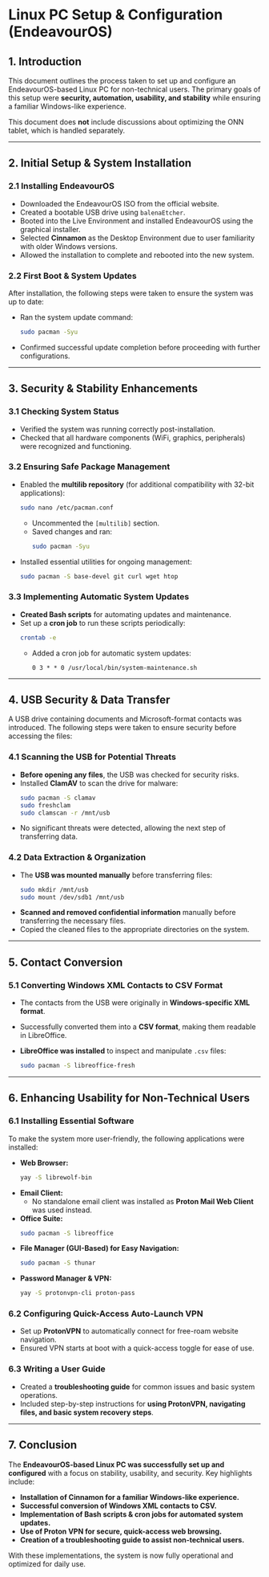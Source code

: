 # Linux PC Setup & Configuration (EndeavourOS)

## **1. Introduction**
This document outlines the process taken to set up and configure an EndeavourOS-based Linux PC for non-technical users. The primary goals of this setup were **security, automation, usability, and stability** while ensuring a familiar Windows-like experience.

This document does **not** include discussions about optimizing the ONN tablet, which is handled separately.

---

## **2. Initial Setup & System Installation**
### **2.1 Installing EndeavourOS**
- Downloaded the EndeavourOS ISO from the official website.
- Created a bootable USB drive using `balenaEtcher`.
- Booted into the Live Environment and installed EndeavourOS using the graphical installer.
- Selected **Cinnamon** as the Desktop Environment due to user familiarity with older Windows versions.
- Allowed the installation to complete and rebooted into the new system.

### **2.2 First Boot & System Updates**
After installation, the following steps were taken to ensure the system was up to date:
- Ran the system update command:
  ```bash
  sudo pacman -Syu
  ```
- Confirmed successful update completion before proceeding with further configurations.

---

## **3. Security & Stability Enhancements**
### **3.1 Checking System Status**
- Verified the system was running correctly post-installation.
- Checked that all hardware components (WiFi, graphics, peripherals) were recognized and functioning.

### **3.2 Ensuring Safe Package Management**
- Enabled the **multilib repository** (for additional compatibility with 32-bit applications):
  ```bash
  sudo nano /etc/pacman.conf
  ```
  - Uncommented the `[multilib]` section.
  - Saved changes and ran:
    ```bash
    sudo pacman -Syu
    ```

- Installed essential utilities for ongoing management:
  ```bash
  sudo pacman -S base-devel git curl wget htop
  ```

### **3.3 Implementing Automatic System Updates**
- **Created Bash scripts** for automating updates and maintenance.
- Set up a **cron job** to run these scripts periodically:
  ```bash
  crontab -e
  ```
  - Added a cron job for automatic system updates:
    ```
    0 3 * * 0 /usr/local/bin/system-maintenance.sh
    ```

---

## **4. USB Security & Data Transfer**
A USB drive containing documents and Microsoft-format contacts was introduced. The following steps were taken to ensure security before accessing the files:

### **4.1 Scanning the USB for Potential Threats**
- **Before opening any files**, the USB was checked for security risks.
- Installed **ClamAV** to scan the drive for malware:
  ```bash
  sudo pacman -S clamav
  sudo freshclam
  sudo clamscan -r /mnt/usb
  ```
- No significant threats were detected, allowing the next step of transferring data.

### **4.2 Data Extraction & Organization**
- The **USB was mounted manually** before transferring files:
  ```bash
  sudo mkdir /mnt/usb
  sudo mount /dev/sdb1 /mnt/usb
  ```
- **Scanned and removed confidential information** manually before transferring the necessary files.
- Copied the cleaned files to the appropriate directories on the system.

---

## **5. Contact Conversion**
### **5.1 Converting Windows XML Contacts to CSV Format**
- The contacts from the USB were originally in **Windows-specific XML format**.
- Successfully converted them into a **CSV format**, making them readable in LibreOffice.

- **LibreOffice was installed** to inspect and manipulate `.csv` files:
  ```bash
  sudo pacman -S libreoffice-fresh
  ```

---

## **6. Enhancing Usability for Non-Technical Users**
### **6.1 Installing Essential Software**
To make the system more user-friendly, the following applications were installed:
- **Web Browser:**
  ```bash
  yay -S librewolf-bin
  ```
- **Email Client:**
  - No standalone email client was installed as **Proton Mail Web Client** was used instead.
- **Office Suite:**
  ```bash
  sudo pacman -S libreoffice
  ```
- **File Manager (GUI-Based) for Easy Navigation:**
  ```bash
  sudo pacman -S thunar
  ```
- **Password Manager & VPN:**
  ```bash
  yay -S protonvpn-cli proton-pass
  ```

### **6.2 Configuring Quick-Access Auto-Launch VPN**
- Set up **ProtonVPN** to automatically connect for free-roam website navigation.
- Ensured VPN starts at boot with a quick-access toggle for ease of use.

### **6.3 Writing a User Guide**
- Created a **troubleshooting guide** for common issues and basic system operations.
- Included step-by-step instructions for **using ProtonVPN, navigating files, and basic system recovery steps**.

---

## **7. Conclusion**
The **EndeavourOS-based Linux PC was successfully set up and configured** with a focus on stability, usability, and security. Key highlights include:
- **Installation of Cinnamon for a familiar Windows-like experience.**
- **Successful conversion of Windows XML contacts to CSV.**
- **Implementation of Bash scripts & cron jobs for automated system updates.**
- **Use of Proton VPN for secure, quick-access web browsing.**
- **Creation of a troubleshooting guide to assist non-technical users.**

With these implementations, the system is now fully operational and optimized for daily use.

